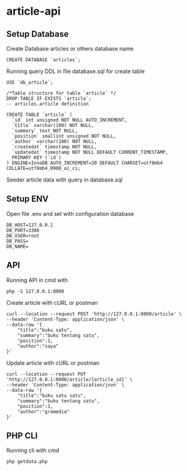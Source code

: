 # article-api

## Setup Database
Create Database articles or others database name
```
CREATE DATABASE `articles`;
```

Running query DDL in file database.sql for create table
```
USE `db_article`;

/*Table structure for table `article` */
DROP TABLE IF EXISTS `article`;
-- articles.article definition

CREATE TABLE `article` (
  `id` int unsigned NOT NULL AUTO_INCREMENT,
  `title` varchar(100) NOT NULL,
  `summary` text NOT NULL,
  `position` smallint unsigned NOT NULL,
  `author` varchar(100) NOT NULL,
  `createdat` timestamp NOT NULL,
  `updatedat` timestamp NOT NULL DEFAULT CURRENT_TIMESTAMP,
  PRIMARY KEY (`id`)
) ENGINE=InnoDB AUTO_INCREMENT=20 DEFAULT CHARSET=utf8mb4 COLLATE=utf8mb4_0900_ai_ci;
```

Seeder article data with query in database.sql

## Setup ENV
Open file .env and set with configuration database
```
DB_HOST=127.0.0.1
DB_PORT=3306
DB_USER=root
DB_PASS=
DB_NAME=
```

## API
Running API in cmd with
```
php -S 127.0.0.1:8000
```

Create article with cURL or postman
```
curl --location --request POST 'http://127.0.0.1:8000/article' \
--header 'Content-Type: application/json' \
--data-raw '{
    "title":"buku satu",
    "summary":"buku tentang satu",
    "position":1,
    "author":"saya"
}'
```

Update article with cURL or postman
```
curl --location --request PUT 'http://127.0.0.1:8000/article/{article_id}' \
--header 'Content-Type: application/json' \
--data-raw '{
    "title":"buku satu satu",
    "summary":"buku tentang satu",
    "position":1,
    "author":"gramedia"
}'
```

## PHP CLI
Running cli with cmd
```
php getdata.php
```